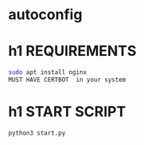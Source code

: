 # autoconfig
h1 REQUIREMENTS
=====================
```bash
sudo apt install nginx
MUST HAVE CERTBOT  in your system
```
h1 START SCRIPT
=====================
```bash
python3 start.py
```
